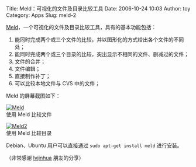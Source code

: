 Title: Meld：可视化的文件及目录比较工具
Date: 2006-10-24 10:03
Author: toy
Category: Apps
Slug: meld-2

[Meld](http://meld.sourceforge.net)，一个可视化的文件及目录比较工具，具有的基本功能包括：

1.  能同时完成两个或三个文件的比较，并以图形化的方式给出各个文件的不同处；
2.  能同时完成两个或三个目录的比较，突出显示不相同的文件、删减过的文件；
3.  文件的合并；
4.  文件编辑；
5.  直接制作补丁；
6.  可以比较本地文件与 CVS 中的文件；

Meld 的屏幕截图如下：

[![Meld](http://i.linuxtoy.org/i/Meld_s.png)](http://i.linuxtoy.org/i/Meld.png)  
使用 Meld 比较文件

[![Meld2](http://i.linuxtoy.org/i/Meld2_s.png)](http://i.linuxtoy.org/i/Meld2.png)  
使用 Meld 比较目录

Debian、Ubuntu 用户可以直接通过 `sudo apt-get install meld` 进行安装。

（非常感谢 [lvjinhua](http://www.dubuntu.com) 朋友的分享）
